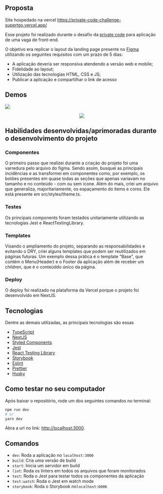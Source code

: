 ## Proposta

Site hospedado na vercel https://private-code-challenge-supertgo.vercel.app/

Esse projeto foi realizado durante o desafio da [private code](https://privatecode.com.br/) para aplicação de uma vaga de front-end.

O objetivo era replicar o layout da landing page presente no [Figma](https://www.figma.com/file/ESJgBz1dpcImjUwe4pcLex/Desafio?node-id=0%3A1) utilizando os seguintes requisitos com um prazo de 5 dias: 

  - A aplicação deveria ser responsiva atendendo a versão web e mobile;
  - Fidelidade ao layout;
  - Utilização das tecnologias HTML, CSS e JS;
  - Publicar a aplicação e compartilhar o link de acesso

## Demos

<img src="/demo/private-code-challenge-desktop.gif" />

<p align="center">
  <img src="/demo/private-code-challenge-mobile.gif" />
</p>


## Habilidades desenvolvidas/aprimoradas durante o desenvolvimento do projeto

### Componentes 

O primeiro passo que realizei durante a criação do projeto foi uma varredura pelo arquivo do figma. Sendo assim, busquei as principais incidências e as transformei em componentes como, por exemplo, os botões presentes em quase todas as seções que apenas variavam no tamanho e no conteúdo - com ou sem ícone. Além do mais, criei um arquivo que generaliza, majoritariamente, os espaçamento do items e cores. Ele está presente  em src/styles/theme.ts.

### Testes

Os principais components foram testados unitariamente utilizando as tecnologias Jest e ReactTestingLibrary. 

### Templates

Visando o ampliamento do projeto, separando as responsabilidades e evitando o DRY, criei alguns templates que podem ser reutilizados em páginas futuras. Um exemplo dessa prática é o template "Base", que contém o Menu(Header) e o Footer da aplicação além de receber um children, que é o conteúddo único da página.

### Deploy

O deploy foi realizado na plataforma da Vercel porque o projeto foi desenvolvido em NextJS.
 
## Tecnologias

Dentre as demais utilizadas, as principais tecnologias são essas

- [TypeScript](https://www.typescriptlang.org/)
- [NextJS](https://nextjs.org/)
- [Styled Components](https://styled-components.com/)
- [Jest](https://jestjs.io/)
- [React Testing Library](https://testing-library.com/docs/react-testing-library/intro)
- [Storybook](https://storybook.js.org/)
- [Eslint](https://eslint.org/)
- [Prettier](https://prettier.io/)
- [Husky](https://github.com/typicode/husky)

## Como testar no seu computador

Após baixar o repositório, rode um dos seguintes comandos no terminal:

```bash
npm run dev
# or
yarn dev
```

Abra a url no link: [http://localhost:3000](http://localhost:3000).



## Comandos

- `dev`: Roda a aplicação no `localhost:3000`
- `build`: Cria uma versão de build
- `start`: Inicia um servidor em build
- `lint`: Roda os linters em todos os arquivos que foram monitorados
- `test`: Roda o Jest para testar todos os componentes da aplicação
- `test:watch`: Roda o Jest em watch mode
- `storybook`: Roda o Storybook no`localhost:6006`



